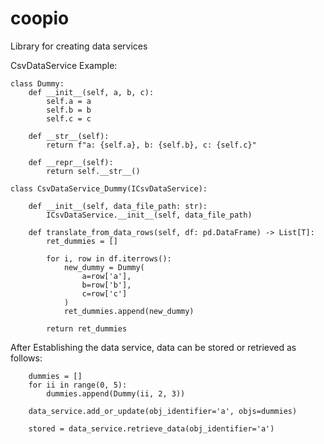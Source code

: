 # coopio
Library for creating data services

CsvDataService Example:
```
class Dummy:
    def __init__(self, a, b, c):
        self.a = a
        self.b = b
        self.c = c

    def __str__(self):
        return f"a: {self.a}, b: {self.b}, c: {self.c}"

    def __repr__(self):
        return self.__str__()

class CsvDataService_Dummy(ICsvDataService):

    def __init__(self, data_file_path: str):
        ICsvDataService.__init__(self, data_file_path)

    def translate_from_data_rows(self, df: pd.DataFrame) -> List[T]:
        ret_dummies = []

        for i, row in df.iterrows():
            new_dummy = Dummy(
                a=row['a'],
                b=row['b'],
                c=row['c']
            )
            ret_dummies.append(new_dummy)

        return ret_dummies

```

After Establishing the data service, data can be stored or retrieved as follows:
```
    dummies = []
    for ii in range(0, 5):
        dummies.append(Dummy(ii, 2, 3))

    data_service.add_or_update(obj_identifier='a', objs=dummies)

    stored = data_service.retrieve_data(obj_identifier='a')
```